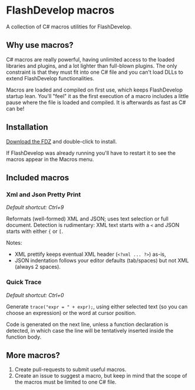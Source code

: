 # FlashDevelop macros

A collection of C# macros utilities for FlashDevelop.

## Why use macros?

C# macros are really powerful, having unlimited access to the loaded libraries and plugins, and a lot lighter than full-blown plugins. The only constraint is that they must fit into one C# file and you can't load DLLs to extend FlashDevelop functionalities.

Macros are loaded and compiled on first use, which keeps FlashDevelop startup lean. You'll "feel" it as the first execution of a macro includes a little pause where the file is loaded and compiled. It is afterwards as fast as C# can be!


## Installation

[Download the FDZ](https://github.com/elsassph/fdMacros/blob/master/dist/FDMacros.fdz?raw=true) and double-click to install.

If FlashDevelop was already running you'll have to restart it to see the macros appear in the Macros menu.


## Included macros

### Xml and Json Pretty Print

*Default shortcut: Ctrl+9*

Reformats (well-formed) XML and JSON; uses text selection or full document. Detection is rudimentary: XML text starts with a `<` and JSON starts with either `{` or `[`.

Notes: 

- XML prettify keeps eventual XML header (`<?xml ... ?>`) as-is,
- JSON indentation follows your editor defaults (tab/spaces) but not XML (always 2 spaces).


### Quick Trace

*Default shortcut: Ctrl+0*

Generate `trace("expr = " + expr);`, using either selected text (so you can choose an expression) or the word at cursor position. 

Code is generated on the next line, unless a function declaration is detected, in which case the line will be tentatively inserted inside the function body.


## More macros?

1. Create pull-requests to submit useful macros.
2. Create an issue to suggest a macro, but keep in mind that the scope of the macros must be limited to one C# file.